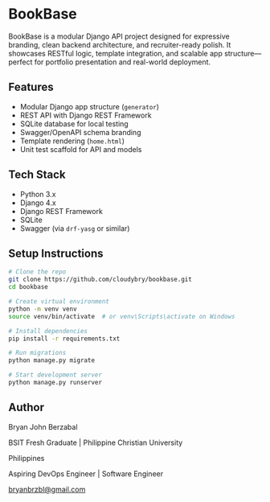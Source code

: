 # BookBase

BookBase is a modular Django API project designed for expressive branding, clean backend architecture, and recruiter-ready polish. It showcases RESTful logic, template integration, and scalable app structure—perfect for portfolio presentation and real-world deployment.


## Features

- Modular Django app structure (`generator`)
- REST API with Django REST Framework
- SQLite database for local testing
- Swagger/OpenAPI schema branding
- Template rendering (`home.html`)
- Unit test scaffold for API and models


##  Tech Stack

- Python 3.x
- Django 4.x
- Django REST Framework
- SQLite
- Swagger (via `drf-yasg` or similar)


##  Setup Instructions

```bash
# Clone the repo
git clone https://github.com/cloudybry/bookbase.git
cd bookbase

# Create virtual environment
python -m venv venv
source venv/bin/activate  # or venv\Scripts\activate on Windows

# Install dependencies
pip install -r requirements.txt

# Run migrations
python manage.py migrate

# Start development server
python manage.py runserver
```

## Author

Bryan John Berzabal

BSIT Fresh Graduate | Philippine Christian University

Philippines

Aspiring DevOps Engineer | Software Engineer

bryanbrzbl@gmail.com
